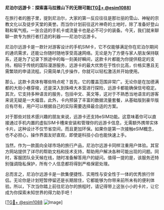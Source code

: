 **尼泊尔远游卡：探索喜马拉雅山下的无限可能[[TG💪+ @esim1088](https://t.me/s/esim1088)]**

在旅行者的圈子里，提到尼泊尔，大家的第一反应往往是那壮丽的雪山、神秘的宗教文化以及徒步天堂的美誉。而当你计划前往这片神奇的土地时，除了准备好登山鞋和氧气瓶，一张合适的手机卡或流量卡也是必不可少的装备。今天，我们就来聊聊一款专为旅行者打造的利器——尼泊尔远游卡。

尼泊尔远游卡是一款针对游客设计的手机SIM卡，它不仅能够满足你在尼泊尔期间的通讯需求，还能让你随时随地享受高速网络。无论是为了方便与家人朋友保持联系，还是为了记录下旅途中的每一刻美好瞬间，这款卡片都能为你提供稳定的支持。相较于传统的国际漫游服务，远游卡的最大优势在于性价比高，价格实惠且无需繁琐的申请流程。只需简单几步操作，你就可以轻松激活并开始使用。

那么，这款卡具体有哪些特点呢？首先，它的覆盖范围非常广。无论你是在加德满都的大街小巷穿梭，还是深入到珠峰大本营进行探险，远游卡都能确保信号稳定。其次，它支持多种语言的服务，包括中文、英文等，这对于不熟悉当地语言的游客来说无疑是一大福音。此外，卡内预装了丰富的数据流量套餐，从基础版到豪华版应有尽有，用户可以根据自己的实际需要选择最合适的方案。

对于那些对技术感兴趣的朋友来说，远游卡还支持eSIM功能。这意味着你可以直接通过手机内置的虚拟SIM卡槽来安装和管理你的远游卡信息，无需额外携带实体卡片。这种设计不仅节省空间，而且更加环保。如果你是第一次接触eSIM概念，也不必担心，操作界面友好直观，即使是科技小白也能快速上手。

当然，作为一款面向全球市场的旅行产品，尼泊尔远游卡同样注重用户体验。其官方网站提供了详尽的帮助文档和技术支持，帮助用户解决各种可能出现的问题。同时，客服团队全天候在线，随时准备解答用户的疑问。值得一提的是，该服务还特别强调隐私保护，所有个人信息都将得到严格保密处理。

总而言之，尼泊尔远游卡是一款集便捷性、实用性与安全性于一体的优秀旅行伴侣。无论你是计划短暂停留还是长期居住，它都能够为你带来前所未有的便利体验。所以，下次当你踏上前往尼泊尔的旅程时，请记得带上这张小小的卡片，让它成为你探索未知世界的得力助手吧！

[[TG💪+ @esim1088](https://t.me/s/esim1088) ![Image](https://i.postimg.cc/4NQfJmqS/Snipaste-2025-05-13-00-14-12.png)]
